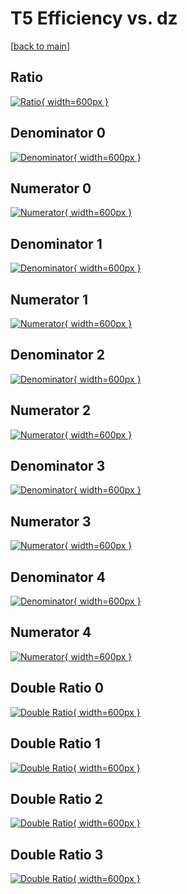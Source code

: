 # T5 Efficiency vs. dz

[[back to main](./)]



## Ratio

[![Ratio](../mtv/var/T5_vtr_0_-1_eff_dz.png){ width=600px }](../mtv/var/T5_vtr_0_-1_eff_dz.pdf)

## Denominator 0

[![Denominator](../mtv/den/T5_vtr_0_-1_eff_dz_den0.png){ width=600px }](../mtv/den/T5_vtr_0_-1_eff_dz_den0.pdf)

## Numerator 0

[![Numerator](../mtv/num/T5_vtr_0_-1_eff_dz_num0.png){ width=600px }](../mtv/num/T5_vtr_0_-1_eff_dz_num0.pdf)

## Denominator 1

[![Denominator](../mtv/den/T5_vtr_0_-1_eff_dz_den1.png){ width=600px }](../mtv/den/T5_vtr_0_-1_eff_dz_den1.pdf)

## Numerator 1

[![Numerator](../mtv/num/T5_vtr_0_-1_eff_dz_num1.png){ width=600px }](../mtv/num/T5_vtr_0_-1_eff_dz_num1.pdf)

## Denominator 2

[![Denominator](../mtv/den/T5_vtr_0_-1_eff_dz_den2.png){ width=600px }](../mtv/den/T5_vtr_0_-1_eff_dz_den2.pdf)

## Numerator 2

[![Numerator](../mtv/num/T5_vtr_0_-1_eff_dz_num2.png){ width=600px }](../mtv/num/T5_vtr_0_-1_eff_dz_num2.pdf)

## Denominator 3

[![Denominator](../mtv/den/T5_vtr_0_-1_eff_dz_den3.png){ width=600px }](../mtv/den/T5_vtr_0_-1_eff_dz_den3.pdf)

## Numerator 3

[![Numerator](../mtv/num/T5_vtr_0_-1_eff_dz_num3.png){ width=600px }](../mtv/num/T5_vtr_0_-1_eff_dz_num3.pdf)

## Denominator 4

[![Denominator](../mtv/den/T5_vtr_0_-1_eff_dz_den4.png){ width=600px }](../mtv/den/T5_vtr_0_-1_eff_dz_den4.pdf)

## Numerator 4

[![Numerator](../mtv/num/T5_vtr_0_-1_eff_dz_num4.png){ width=600px }](../mtv/num/T5_vtr_0_-1_eff_dz_num4.pdf)

## Double Ratio 0

[![Double Ratio](../mtv/ratio/T5_vtr_0_-1_eff_dz_ratio0.png){ width=600px }](../mtv/ratio/T5_vtr_0_-1_eff_dz_ratio0.pdf)

## Double Ratio 1

[![Double Ratio](../mtv/ratio/T5_vtr_0_-1_eff_dz_ratio1.png){ width=600px }](../mtv/ratio/T5_vtr_0_-1_eff_dz_ratio1.pdf)

## Double Ratio 2

[![Double Ratio](../mtv/ratio/T5_vtr_0_-1_eff_dz_ratio2.png){ width=600px }](../mtv/ratio/T5_vtr_0_-1_eff_dz_ratio2.pdf)

## Double Ratio 3

[![Double Ratio](../mtv/ratio/T5_vtr_0_-1_eff_dz_ratio3.png){ width=600px }](../mtv/ratio/T5_vtr_0_-1_eff_dz_ratio3.pdf)


